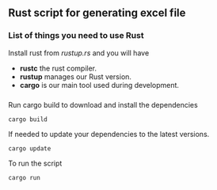 ## Rust script for generating excel file

### List of things you need to use Rust
Install rust from *rustup.rs* and you will have 

* **rustc** the rust compiler.
* **rustup** manages our Rust version.
* **cargo** is our main tool used during development.

###

Run cargo build to download and install the dependencies
```
cargo build
```

If needed to update your dependencies to the latest versions.
```
cargo update
```

To run the script
```
cargo run
```